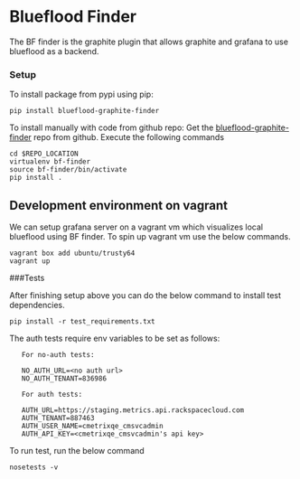 Blueflood Finder
================

The BF finder is the graphite plugin that allows graphite and grafana to use blueflood as a backend.

### Setup

To install package from pypi using pip:

    pip install blueflood-graphite-finder

To install manually with code from github repo:
    Get the [blueflood-graphite-finder](https://github.com/rackerlabs/blueflood-graphite-finder) repo from github. Execute the following commands

    cd $REPO_LOCATION
    virtualenv bf-finder
    source bf-finder/bin/activate
    pip install .
 
## Development environment on vagrant

We can setup grafana server on a vagrant vm which visualizes local blueflood using BF finder. To spin up 
vagrant vm use the below commands.

    vagrant box add ubuntu/trusty64
    vagrant up
    
###Tests

After finishing setup above you can do the below command to install test dependencies.

    pip install -r test_requirements.txt

The auth tests require env variables to be set as follows:

       For no-auth tests:

       NO_AUTH_URL=<no auth url>
       NO_AUTH_TENANT=836986

       For auth tests:

       AUTH_URL=https://staging.metrics.api.rackspacecloud.com
       AUTH_TENANT=887463
       AUTH_USER_NAME=cmetrixqe_cmsvcadmin
       AUTH_API_KEY=<cmetrixqe_cmsvcadmin's api key>


To run test, run the below command

    nosetests -v
